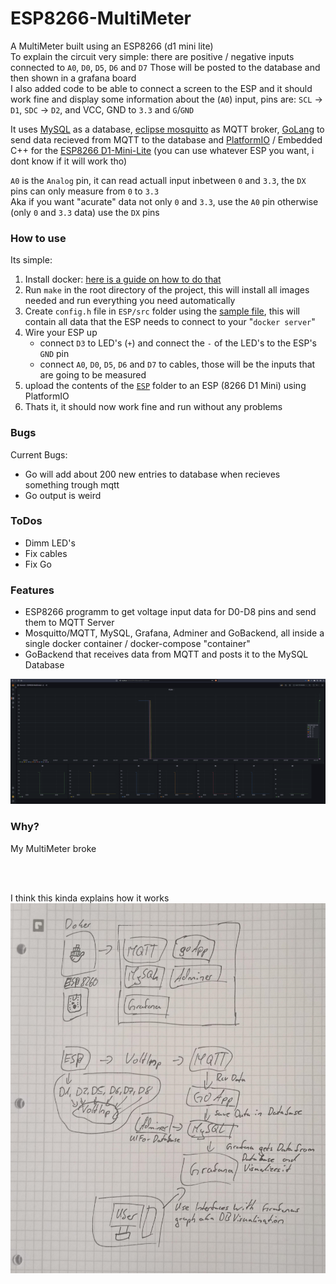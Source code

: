# ESP8266-MultiMeter
A MultiMeter built using an ESP8266 (d1 mini lite)<br>
To explain the circuit very simple: there are positive / negative inputs connected to `A0`, `D0`, `D5`, `D6` and `D7` Those will be posted to the database and then shown in a grafana board<br>
I also added code to be able to connect a screen to the ESP and it should work fine and display some information about the (`A0`) input, pins are: `SCL` -> `D1`, `SDC` -> `D2`, and VCC, GND to `3.3` and `G`/`GND`<br>

It uses [MySQL](https://www.mysql.com/) as a database, [eclipse mosquitto](https://mosquitto.org/) as MQTT broker, [GoLang](https://go.dev/) to send data recieved from MQTT to the database and [PlatformIO](https://platformio.org/) / Embedded C++ for the [ESP8266 D1-Mini-Lite](https://www.amazon.com/dp/B08HH96RJY) (you can use whatever ESP you want, i dont know if it will work tho)<br>

`A0` is the `Analog` pin, it can read actuall input inbetween `0` and `3.3`, the `DX` pins can only measure from `0` to `3.3`<br>
Aka if you want "acurate" data not only `0` and `3.3`, use the `A0` pin otherwise (only `0` and `3.3` data) use the `DX` pins


### How to use
Its simple: 
1. Install docker: [here is a guide on how to do that](https://docs.docker.com/engine/install/)
2. Run `make` in the root directory of the project, this will install all images needed and run everything you need automatically
3. Create `config.h` file in `ESP/src` folder using the [sample file](./ESP/src/config.h.sample), this will contain all data that the ESP needs to connect to your "`docker server`"
4. Wire your ESP up
    - connect `D3` to LED's (`+`) and connect the `-` of the LED's to the ESP's `GND` pin
    - connect `A0`, `D0`, `D5`, `D6` and `D7` to cables, those will be the inputs that are going to be measured
5. upload the contents of the [`ESP`](./ESP/) folder to an ESP (8266 D1 Mini) using PlatformIO
6. Thats it, it should now work fine and run without any problems


### Bugs
Current Bugs:
 - Go will add about 200 new entries to database when recieves something trough mqtt
 - Go output is weird

### ToDos
 - Dimm LED's
 - Fix cables
 - Fix Go

### Features
 - ESP8266 programm to get voltage input data for D0-D8 pins and send them to MQTT Server
 - Mosquitto/MQTT, MySQL, Grafana, Adminer and GoBackend, all inside a single docker container / docker-compose "container"
 - GoBackend that receives data from MQTT and posts it to the MySQL Database

<img src="grafana.png" width="1200">

### Why?
My MultiMeter broke <!-- and I had nothing to do -->

<br><br>

I think this kinda explains how it works
<img src="drawing.png" width="600" href="drawing.png">

<!-- <img src="esp.png" width="600" href="esp.png"> -->
